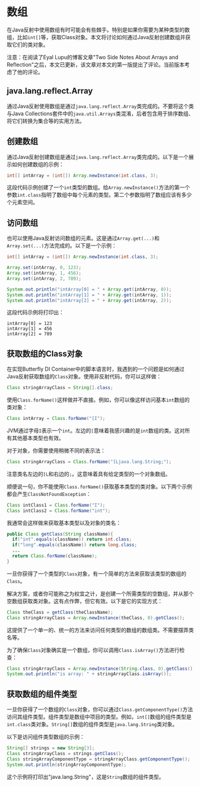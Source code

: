 # 数组

在Java反射中使用数组有时可能会有些棘手。特别是如果你需要为某种类型的数组，比如`int[]`等，获取Class对象。本文将讨论如何通过Java反射创建数组并获取它们的类对象。

注意：在阅读了Eyal Lupu的博客文章"Two Side Notes About Arrays and Reflection"之后，本文已更新，该文章对本文的第一版提出了评论。当前版本考虑了他的评论。

## java.lang.reflect.Array

通过Java反射使用数组是通过`java.lang.reflect.Array`类完成的。不要将这个类与Java Collections套件中的`java.util.Arrays`类混淆，后者包含用于排序数组、将它们转换为集合等的实用方法。

## 创建数组

通过Java反射创建数组是通过`java.lang.reflect.Array`类完成的。以下是一个展示如何创建数组的示例：

```java
int[] intArray = (int[]) Array.newInstance(int.class, 3);
```

这段代码示例创建了一个`int`类型的数组。给`Array.newInstance()`方法的第一个参数`int.class`指明了数组中每个元素的类型。第二个参数指明了数组应该有多少个元素空间。

## 访问数组

也可以使用Java反射访问数组的元素。这是通过`Array.get(...)`和`Array.set(...)`方法完成的。以下是一个示例：

```java
int[] intArray = (int[]) Array.newInstance(int.class, 3);

Array.set(intArray, 0, 123);
Array.set(intArray, 1, 456);
Array.set(intArray, 2, 789);

System.out.println("intArray[0] = " + Array.get(intArray, 0));
System.out.println("intArray[1] = " + Array.get(intArray, 1));
System.out.println("intArray[2] = " + Array.get(intArray, 2));
```

这段代码示例将打印出：

```
intArray[0] = 123
intArray[1] = 456
intArray[2] = 789
```

## 获取数组的Class对象

在实现Butterfly DI Container中的脚本语言时，我遇到的一个问题是如何通过Java反射获取数组的`Class`对象。使用非反射代码，你可以这样做：

```java
Class stringArrayClass = String[].class;
```

使用`Class.forName()`这样做并不直接。例如，你可以像这样访问基本`int`数组的类对象：

```java
Class intArray = Class.forName("[I");
```

JVM通过字母`I`表示一个`int`。左边的`[`意味着我感兴趣的是`int`数组的类。这对所有其他基本类型也有效。

对于对象，你需要使用稍微不同的表示法：

```java
Class stringArrayClass = Class.forName("[Ljava.lang.String;");
```

注意类名左边的`[L`和右边的`;`。这意味着具有给定类型的一个对象数组。

顺便说一句，你不能使用`Class.forName()`获取基本类型的类对象。以下两个示例都会产生`ClassNotFoundException`：

```java
Class intClass1 = Class.forName("I");
Class intClass2 = Class.forName("int");
```

我通常会这样做来获取基本类型以及对象的类名：

```java
public Class getClass(String className){
  if("int".equals(className)) return int.class;
  if("long".equals(className)) return long.class;
  ...
  return Class.forName(className);
}
```

一旦你获得了一个类型的`Class`对象，有一个简单的方法来获取该类型的数组的`Class`。

解决方案，或者你可能称之为权宜之计，是创建一个所需类型的空数组，并从那个空数组获取类对象。这有点作弊，但它有效。以下是它的实现方式：

```java
Class theClass = getClass(theClassName);
Class stringArrayClass = Array.newInstance(theClass, 0).getClass();
```

这提供了一个单一的、统一的方法来访问任何类型的数组的数组类。不需要摆弄类名等。

为了确保`Class`对象确实是一个数组，你可以调用`Class.isArray()`方法进行检查：

```java
Class stringArrayClass = Array.newInstance(String.class, 0).getClass();
System.out.println("is array: " + stringArrayClass.isArray());
```

## 获取数组的组件类型

一旦你获得了一个数组的`Class`对象，你可以通过`Class.getComponentType()`方法访问其组件类型。组件类型是数组中项目的类型。例如，`int[]`数组的组件类型是`int.class`类对象。`String[]`数组的组件类型是`java.lang.String`类对象。

以下是访问组件类型数组的示例：

```java
String[] strings = new String[3];
Class stringArrayClass = strings.getClass();
Class stringArrayComponentType = stringArrayClass.getComponentType();
System.out.println(stringArrayComponentType);
```

这个示例将打印出"java.lang.String"，这是`String`数组的组件类型。


